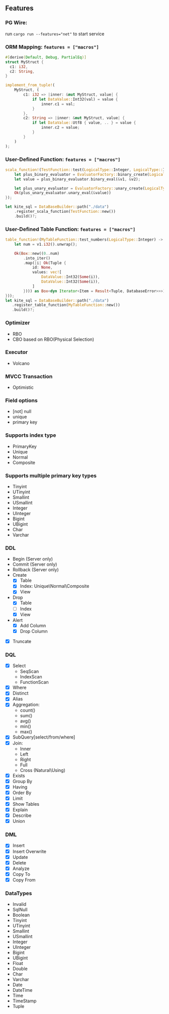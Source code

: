 ## Features
### PG Wire: 

run `cargo run --features="net"` to start service

### ORM Mapping: `features = ["macros"]`
```rust
#[derive(Default, Debug, PartialEq)]
struct MyStruct {
  c1: i32,
  c2: String,
}

implement_from_tuple!(
    MyStruct, (
        c1: i32 => |inner: &mut MyStruct, value| {
            if let DataValue::Int32(val) = value {
                inner.c1 = val;
            }
        },
        c2: String => |inner: &mut MyStruct, value| {
            if let DataValue::Utf8 { value, .. } = value {
                inner.c2 = value;
            }
        }
    )
);
```

### User-Defined Function: `features = ["macros"]`
```rust
scala_function!(TestFunction::test(LogicalType::Integer, LogicalType::Integer) -> LogicalType::Integer => |v1: DataValue, v2: DataValue| {
    let plus_binary_evaluator = EvaluatorFactory::binary_create(LogicalType::Integer, BinaryOperator::Plus)?;
    let value = plus_binary_evaluator.binary_eval(&v1, &v2);

    let plus_unary_evaluator = EvaluatorFactory::unary_create(LogicalType::Integer, UnaryOperator::Minus)?;
    Ok(plus_unary_evaluator.unary_eval(&value))
});

let kite_sql = DataBaseBuilder::path("./data")
    .register_scala_function(TestFunction::new())
    .build()?;
```

### User-Defined Table Function: `features = ["macros"]`
```rust
table_function!(MyTableFunction::test_numbers(LogicalType::Integer) -> [c1: LogicalType::Integer, c2: LogicalType::Integer] => (|v1: DataValue| {
    let num = v1.i32().unwrap();

    Ok(Box::new((0..num)
        .into_iter()
        .map(|i| Ok(Tuple {
            id: None,
            values: vec![
                DataValue::Int32(Some(i)),
                DataValue::Int32(Some(i)),
            ]
        }))) as Box<dyn Iterator<Item = Result<Tuple, DatabaseError>>>)
}));
let kite_sql = DataBaseBuilder::path("./data")
   .register_table_function(MyTableFunction::new())
   .build()?;
```

### Optimizer
- RBO
- CBO based on RBO(Physical Selection)

### Executor
- Volcano

### MVCC Transaction
- Optimistic

### Field options
- [not] null
- unique
- primary key

### Supports index type
- PrimaryKey
- Unique
- Normal
- Composite

### Supports multiple primary key types
- Tinyint
- UTinyint
- Smallint
- USmallint
- Integer
- UInteger
- Bigint
- UBigint
- Char
- Varchar

### DDL
- Begin (Server only)
- Commit (Server only)
- Rollback (Server only)
- Create
    - [x] Table
    - [x] Index: Unique\Normal\Composite
    - [x] View
- Drop
    - [x] Table
    - [ ] Index
    - [x] View
- Alert
    - [x] Add Column
    - [x] Drop Column
- [x] Truncate

### DQL
- [x] Select
    - SeqScan
    - IndexScan
    - FunctionScan
- [x] Where
- [x] Distinct
- [x] Alias
- [x] Aggregation: 
  - count()
  - sum()
  - avg()
  - min()
  - max()
- [x] SubQuery[select/from/where]
- [x] Join: 
  - Inner
  - Left
  - Right
  - Full
  - Cross (Natural\Using)
- [x] Exists
- [x] Group By
- [x] Having
- [x] Order By
- [x] Limit
- [x] Show Tables
- [x] Explain
- [x] Describe
- [x] Union

### DML
- [x] Insert
- [x] Insert Overwrite
- [x] Update
- [x] Delete
- [x] Analyze
- [x] Copy To
- [x] Copy From

### DataTypes
- Invalid
- SqlNull
- Boolean
- Tinyint
- UTinyint
- Smallint
- USmallint
- Integer
- UInteger
- Bigint
- UBigint
- Float
- Double
- Char
- Varchar
- Date
- DateTime
- Time
- TimeStamp
- Tuple